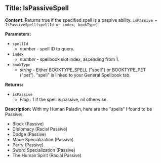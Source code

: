 ## Title: IsPassiveSpell

**Content:**
Returns true if the specified spell is a passive ability.
`isPassive = IsPassiveSpell(spellId or index, bookType)`

**Parameters:**
- `spellId`
  - *number* - spell ID to query.
- `index`
  - *number* - spellbook slot index, ascending from 1.
- `bookType`
  - *string* - Either BOOKTYPE_SPELL ("spell") or BOOKTYPE_PET ("pet"). "spell" is linked to your General Spellbook tab.

**Returns:**
- `isPassive`
  - *Flag* : 1 if the spell is passive, nil otherwise.

**Description:**
With my Human Paladin, here are the "spells" I found to be Passive:
- Block (Passive)
- Diplomacy (Racial Passive)
- Dodge (Passive)
- Mace Specialization (Passive)
- Parry (Passive)
- Sword Specialization (Passive)
- The Human Spirit (Racial Passive)